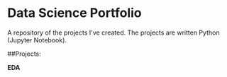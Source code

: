 # Data Science Portfolio

A repository of the projects I've created. The projects are written Python (Jupyter Notebook).

##Projects:

**EDA**
